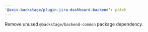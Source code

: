 ```yaml
---
'@axis-backstage/plugin-jira-dashboard-backend': patch
---
```


Remove unused `@backstage/backend-common` package dependency.
